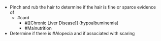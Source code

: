 - Pinch and rub the hair to determine if the hair is fine or sparce evidence of
	- #card
		- #[[Chronic Liver Disease]] (hypoalbuminemia)
		- #Malnutrition
- Determine if there is #Alopecia and if associated with scaring